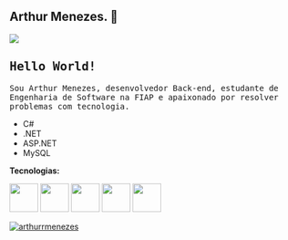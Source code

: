 ## Arthur Menezes. 👋

<a href="https://www.linkedin.com/in/arthuralbuquerquemenezes/" target="_blank"> <img src="https://img.shields.io/badge/-LinkedIn-%230077B5?style=for-the-badge&logo=linkedin&logoColor=white" target="_blank"> </a>

## <samp>Hello World!</samp>

<samp>Sou Arthur Menezes, desenvolvedor Back-end, estudante de Engenharia de Software na FIAP e apaixonado por resolver problemas com tecnologia.

- C#
- .NET
- ASP.NET
- MySQL

**Tecnologias:**

<p align="left">
  <img src="https://raw.githubusercontent.com/marwin1991/profile-technology-icons/refs/heads/main/icons/c%23.png" width="50" height="50" />
  <img src="https://raw.githubusercontent.com/marwin1991/profile-technology-icons/refs/heads/main/icons/_net_core.png" width="50" height="50" />
  <img src="https://raw.githubusercontent.com/marwin1991/profile-technology-icons/refs/heads/main/icons/mysql.png" width="50" height="50" />
  <img src="https://raw.githubusercontent.com/marwin1991/profile-technology-icons/refs/heads/main/icons/postman.png" width="50" height="50" />
  <img src="https://raw.githubusercontent.com/marwin1991/profile-technology-icons/refs/heads/main/icons/git.png" width="50" height="50" />
</p>

[![arthurrmenezes](https://github-readme-stats.vercel.app/api/top-langs/?username=arthurrmenezes&hide=html&layout=compact&theme=dark)](https://github.com/anuraghazra/github-readme-stats)
